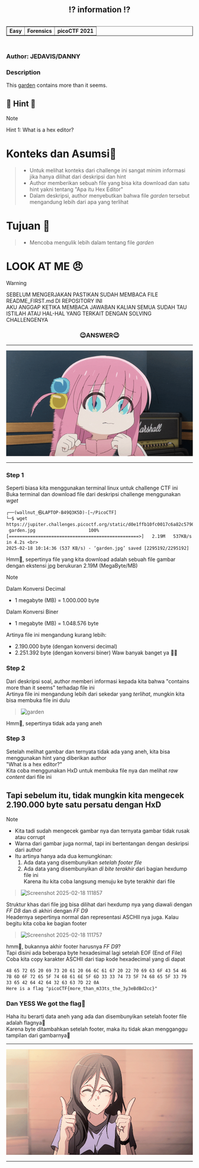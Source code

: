 <!----- Start Main ----->
<body>
  <header>
    <h2>⁉️ information ⁉️</h2>
    <table border= "1" cellspacing="5" align="left">    
      <tr>
        <td><strong>Easy</strong></td>
        <td><strong>Forensics</strong></td>
        <td><strong>picoCTF 2021</strong></td>
      </tr>
    </table>
  </header>
  <main>
      <br>
      <h2></h2>
      <h3 align="left">Author: JEDAVIS/DANNY</h3>
      <h3>Description</h3>
        <p align="justify">This <a href="https://jupiter.challenges.picoctf.org/static/d0e1ffb10fc0017c6a82c57900f3ffe3/garden.jpg">garden</a> contains more than it seems.</p>
      <h2></h2>
  </main>
</body>
<!----- End Main ----->
<!----- Start Hint ----->

## 👀 Hint 👀
> [!NOTE]
> Hint 1: What is a hex editor?

# Konteks dan Asumsi🤔
> - Untuk melihat konteks dari challenge ini sangat minim informasi jika hanya dilihat dari deskripsi dan hint <br>
> - Author memberikan sebuah file yang bisa kita download dan satu hint yakni tentang "Apa itu Hex Editor" <br>
> - Dalam deskripsi, author menyebutkan bahwa file <em>garden</em> tersebut mengandung lebih dari apa yang terlihat

# Tujuan 🚩
> - Mencoba mengulik lebih dalam tentang file <em>garden</em> 

# LOOK AT ME 😠
> [!WARNING]
> SEBELUM MENGERJAKAN PASTIKAN SUDAH MEMBACA FILE README_FIRST.md DI REPOSITORY INI <br>
> AKU ANGGAP KETIKA MEMBACA JAWABAN KALIAN SEMUA SUDAH TAU ISTILAH ATAU HAL-HAL YANG TERKAIT DENGAN SOLVING CHALLENGENYA

<!----- End Hint ----->
<h3 align="center">😉ANSWER😉</h3>
<hr>
<p align="center">
  <img src="/assets/bocchi.gif" alt="bocchi.gif">
  <hr>
</p> 
<!----- Start Answer ----->

### Step 1
Seperti biasa kita menggunakan terminal linux untuk challenge CTF ini<br>
Buka terminal dan download file  dari deskripsi challenge menggunakan <em>wget</em>
```
┌──(wallnut_㉿LAPTOP-B49Q3K5D)-[~/PicoCTF] 
└─$ wget https://jupiter.challenges.picoctf.org/static/d0e1ffb10fc0017c6a82c57900f3ffe3/garden.jpg 
 garden.jpg                    100%[=================================================>]   2.19M   537KB/s    in 4.2s <br>
2025-02-18 10:14:36 (537 KB/s) - ‘garden.jpg’ saved [2295192/2295192] 
```

Hmm🤔, sepertinya file yang kita download adalah sebuah file gambar dengan ekstensi jpg berukuran 2.19M (MegaByte/MB) <br>
> [!NOTE]
> Dalam Konversi Decimal <br>
> - 1 megabyte (MB) = 1.000.000 byte <br>
> 
> Dalam Konversi Biner 
> - 1 megabyte (MB) = 1.048.576 byte
>
> Artinya file ini mengandung kurang lebih:
> - 2.190.000 byte (dengan konversi decimal)
> - 2.251.392 byte (dengan konversi biner)
> Waw banyak banget ya 😵‍💫

### Step 2
Dari deskripsi soal, author memberi informasi kepada kita bahwa "contains more than it seems" terhadap file ini <br>
Artinya file ini mengandung lebih dari sekedar yang <em>terlihat</em>, mungkin kita bisa membuka file ini dulu

> ![garden](https://github.com/user-attachments/assets/a9a21e5f-cf6e-49d5-afad-d2e37e6f42ae)

Hmm🤔, sepertinya tidak ada yang aneh

### Step 3
Setelah melihat gambar dan ternyata tidak ada yang aneh, kita bisa menggunakan hint yang diberikan author <br>
"What is a hex editor?" <br>
Kita coba menggunakan HxD untuk membuka file nya dan melihat <em>raw content</em> dari file ini
## Tapi sebelum itu, tidak mungkin kita mengecek 2.190.000 byte satu persatu dengan HxD
> [!NOTE]
> - Kita tadi sudah mengecek gambar nya dan ternyata gambar tidak rusak atau corrupt <br>
> - Warna dari gambar juga normal, tapi ini bertentangan dengan deskripsi dari author <br>
> - Itu artinya hanya ada dua kemungkinan: <br>
>   1. Ada data yang disembunyikan <em>setelah footer file</em> <br>
>   2. Ada data yang disembunyikan <em>di bite terakhir</em> dari bagian hexdump file ini <br>
Karena itu kita coba langsung menuju ke byte terakhir dari file <br>


 >![Screenshot 2025-02-18 111857](https://github.com/user-attachments/assets/bf4cde48-f839-40cf-861b-32519a9dd59e) <br>
 
 Struktur khas dari file jpg bisa dilihat dari hexdump nya yang diawali dengan <em>FF D8</em> dan di akhiri dengan <em>FF D9</em> <br>
 Headernya sepertinya normal dan representasi ASCHII nya juga. Kalau begitu kita coba ke bagian footer 

>![Screenshot 2025-02-18 111757](https://github.com/user-attachments/assets/418343b8-a18a-4097-b463-25eaa3583344) 

hmm👀, bukannya akhir footer harusnya <em>FF D9</em>? <br>
Tapi disini ada beberapa byte hexadesimal lagi setelah EOF (End of File) <br>
Coba kita copy karakter ASCHII dari tiap kode hexadecimal yang di dapat <br>
```
48 65 72 65 20 69 73 20 61 20 66 6C 61 67 20 22 70 69 63 6F 43 54 46 7B 6D 6F 72 65 5F 74 68 61 6E 5F 6D 33 33 74 73 5F 74 68 65 5F 33 79 33 65 42 64 42 64 32 63 63 7D 22 0A 
Here is a flag "picoCTF{more_than_m33ts_the_3y3eBdBd2cc}"
```

### Dan YESS We got the flag🚩 <br>
Haha itu berarti data aneh yang ada dan disembunyikan setelah footer file adalah flagnya👀 <br>
Karena byte ditambahkan setelah footer, maka itu tidak akan mengganggu tampilan dari gambarnya🤩<br>
<!----- End Answer ----->
<hr>
<p align="center">
   <img src="/assets/asuka.gif" alt="asuka.gif">
  <hr>
</p> 
